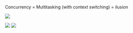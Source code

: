 Concurrency = Multitasking (with context switching) = ilusion


![](www.udemy.com_course_java-multithreading-concurrency-performance-optimization_learn_lecture_10187964.png)

![](www.udemy.com_course_java-multithreading-concurrency-performance-optimization_learn_lecture_10187964%20(1).png)
![](www.udemy.com_course_java-multithreading-concurrency-performance-optimization_learn_lecture_10187964%20(2).png)
